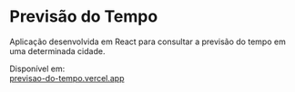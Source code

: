 # Previsão do Tempo
 Aplicação desenvolvida em React para consultar a previsão do tempo em uma determinada cidade.
 
 Disponível em: <br>
 [previsao-do-tempo.vercel.app](https://previsao-do-tempo.vercel.app)
